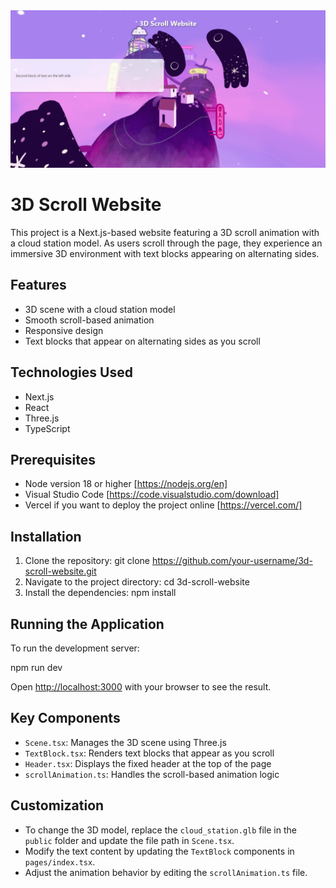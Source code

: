 <a href="">
  <img alt="3d scroll" src="https://github.com/afarhadi99/3d-scroll-website/blob/main/public/screenshot.jpg">
</a>

# 3D Scroll Website

This project is a Next.js-based website featuring a 3D scroll animation with a cloud station model. As users scroll through the page, they experience an immersive 3D environment with text blocks appearing on alternating sides.

## Features

- 3D scene with a cloud station model
- Smooth scroll-based animation
- Responsive design
- Text blocks that appear on alternating sides as you scroll

## Technologies Used

- Next.js
- React
- Three.js
- TypeScript

## Prerequisites

- Node version 18 or higher [https://nodejs.org/en]
- Visual Studio Code [https://code.visualstudio.com/download]
- Vercel if you want to deploy the project online [https://vercel.com/]

## Installation

1. Clone the repository:
    git clone https://github.com/your-username/3d-scroll-website.git
2. Navigate to the project directory:
    cd 3d-scroll-website
3. Install the dependencies:
    npm install

## Running the Application

To run the development server:

  npm run dev

Open [http://localhost:3000](http://localhost:3000) with your browser to see the result.

## Key Components

- `Scene.tsx`: Manages the 3D scene using Three.js
- `TextBlock.tsx`: Renders text blocks that appear as you scroll
- `Header.tsx`: Displays the fixed header at the top of the page
- `scrollAnimation.ts`: Handles the scroll-based animation logic

## Customization

- To change the 3D model, replace the `cloud_station.glb` file in the `public` folder and update the file path in `Scene.tsx`.
- Modify the text content by updating the `TextBlock` components in `pages/index.tsx`.
- Adjust the animation behavior by editing the `scrollAnimation.ts` file.

